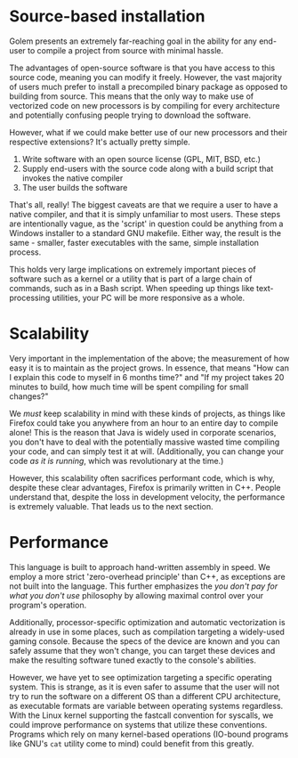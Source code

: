 # Source-based installation
Golem presents an extremely far-reaching goal in the ability for any end-user to compile a project from source with minimal hassle.

The advantages of open-source software is that you have access to this source code, meaning you can modify it freely.
However, the vast majority of users much prefer to install a precompiled binary package as opposed to building from source.
This means that the only way to make use of vectorized code on new processors is by compiling for every architecture and potentially confusing people trying to download the software.

However, what if we could make better use of our new processors and their respective extensions?
It's actually pretty simple.

1. Write software with an open source license (GPL, MIT, BSD, etc.)
2. Supply end-users with the source code along with a build script that invokes the native compiler
3. The user builds the software

That's all, really! The biggest caveats are that we require a user to have a native compiler, and that it is simply unfamiliar to most users.
These steps are intentionally vague, as the 'script' in question could be anything from a Windows installer to a standard GNU makefile.
Either way, the result is the same - smaller, faster executables with the same, simple installation process.

This holds very large implications on extremely important pieces of software such as a kernel or a utility that is part of a large chain of commands, such as in a Bash script.
When speeding up things like text-processing utilities, your PC will be more responsive as a whole.

# Scalability
Very important in the implementation of the above; the measurement of how easy it is to maintain as the project grows.
In essence, that means "How can I explain this code to myself in 6 months time?" and "If my project takes 20 minutes to build, how much time will be spent compiling for small changes?"

We *must* keep scalability in mind with these kinds of projects, as things like Firefox could take you anywhere from an hour to an entire day to compile alone!
This is the reason that Java is widely used in corporate scenarios, you don't have to deal with the potentially massive wasted time compiling your code, and can simply test it at will.
(Additionally, you can change your code *as it is running*, which was revolutionary at the time.)

However, this scalability often sacrifices performant code, which is why, despite these clear advantages, Firefox is primarily written in C++.
People understand that, despite the loss in development velocity, the performance is extremely valuable. That leads us to the next section.

# Performance
This language is built to approach hand-written assembly in speed. We employ a more strict 'zero-overhead principle' than C++, as exceptions are not built into the language.
This further emphasizes the *you don't pay for what you don't use* philosophy by allowing maximal control over your program's operation.

Additionally, processor-specific optimization and automatic vectorization is already in use in some places, such as compilation targeting a widely-used gaming console.
Because the specs of the device are known and you can safely assume that they won't change, you can target these devices and make the resulting software tuned exactly to the console's abilities.

However, we have yet to see optimization targeting a specific operating system. This is strange, as it is even safer to assume that the user will not try to run the software on a different OS than a different CPU architecture,
as executable formats are variable between operating systems regardless.
With the Linux kernel supporting the fastcall convention for syscalls, we could improve performance on systems that utilize these conventions.
Programs which rely on many kernel-based operations (IO-bound programs like GNU's `cat` utility come to mind) could benefit from this greatly.
